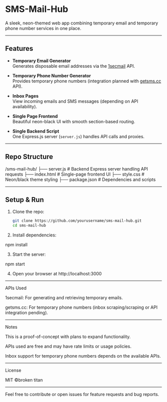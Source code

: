 
# SMS-Mail-Hub

A sleek, neon-themed web app combining temporary email and temporary phone number services in one place.

---

## Features

- **Temporary Email Generator**  
  Generates disposable email addresses via the [1secmail](https://www.1secmail.com/api/) API.

- **Temporary Phone Number Generator**  
  Provides temporary phone numbers (integration planned with [getsms.cc](https://getsms.cc/) API).

- **Inbox Pages**  
  View incoming emails and SMS messages (depending on API availability).

- **Single Page Frontend**  
  Beautiful neon-black UI with smooth section-based routing.

- **Single Backend Script**  
  One Express.js server (`server.js`) handles API calls and proxies.

---

## Repo Structure

/sms-mail-hub/ ├── server.js        # Backend Express server handling API requests ├── index.html       # Single-page frontend UI ├── style.css        # Neon/black theme styling ├── package.json     # Dependencies and scripts

---

## Setup & Run

1. Clone the repo:

   ```bash
   git clone https://github.com/yourusername/sms-mail-hub.git
   cd sms-mail-hub

2. Install dependencies:

npm install


3. Start the server:

npm start


4. Open your browser at http://localhost:3000




---

APIs Used

1secmail: For generating and retrieving temporary emails.

getsms.cc: For temporary phone numbers (inbox scraping/scraping or API integration pending).



---

Notes

This is a proof-of-concept with plans to expand functionality.

APIs used are free and may have rate limits or usage policies.

Inbox support for temporary phone numbers depends on the available APIs.



---

License

MIT ©broken titan


---

Feel free to contribute or open issues for feature requests and bug reports.


